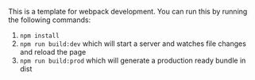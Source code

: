 This is a template for webpack development. You can run this by running the following commands:

1. `npm install`
2. `npm run build:dev` which will start a server and watches file changes and reload the page
3. `npm run build:prod` which will generate a production ready bundle in dist
